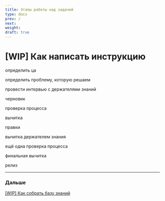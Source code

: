 ```yaml
---
title: Этапы работы над задачей
type: docs
prev: /
next: 
weight: 
draft: true
---
```


# [WIP] Как написать инструкцию

определить ца

определить проблему, которую решаем

провести интервью с держателями знаний

черновик

проверка процесса

вычитка

правки 

вычитка держателем знания

ещё одна проверка процесса

финальная вычитка

релиз

---

### Дальше

[[WIP] Как собрать базу знаний](%5BWIP%5D%20%D0%9A%D0%B0%D0%BA%20%D1%81%D0%BE%D0%B1%D1%80%D0%B0%D1%82%D1%8C%20%D0%B1%D0%B0%D0%B7%D1%83%20%D0%B7%D0%BD%D0%B0%D0%BD%D0%B8%D0%B8%CC%86%207d20dcfdc3484103b54e1566bb8de61f.md)